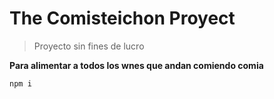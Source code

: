 # The Comisteichon Proyect

> Proyecto sin fines de lucro

**Para alimentar a todos los wnes que andan comiendo comia**

```shell
npm i
```
